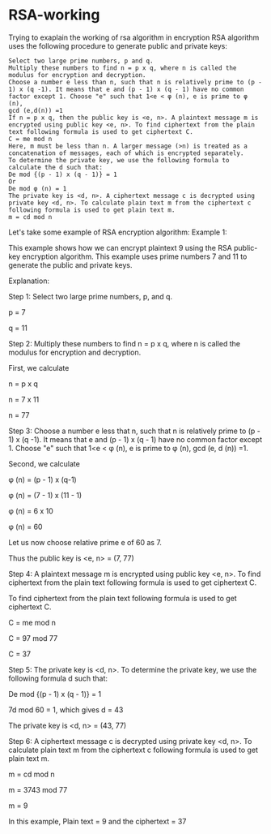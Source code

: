 # RSA-working
Trying to exaplain the working of rsa algorithm in encryption
RSA algorithm uses the following procedure to generate public and private keys:

    Select two large prime numbers, p and q.
    Multiply these numbers to find n = p x q, where n is called the modulus for encryption and decryption.
    Choose a number e less than n, such that n is relatively prime to (p - 1) x (q -1). It means that e and (p - 1) x (q - 1) have no common factor except 1. Choose "e" such that 1<e < φ (n), e is prime to φ (n),
    gcd (e,d(n)) =1
    If n = p x q, then the public key is <e, n>. A plaintext message m is encrypted using public key <e, n>. To find ciphertext from the plain text following formula is used to get ciphertext C.
    C = me mod n
    Here, m must be less than n. A larger message (>n) is treated as a concatenation of messages, each of which is encrypted separately.
    To determine the private key, we use the following formula to calculate the d such that:
    De mod {(p - 1) x (q - 1)} = 1
    Or
    De mod φ (n) = 1
    The private key is <d, n>. A ciphertext message c is decrypted using private key <d, n>. To calculate plain text m from the ciphertext c following formula is used to get plain text m.
    m = cd mod n

Let's take some example of RSA encryption algorithm:
Example 1:

This example shows how we can encrypt plaintext 9 using the RSA public-key encryption algorithm. This example uses prime numbers 7 and 11 to generate the public and private keys.

Explanation:

Step 1: Select two large prime numbers, p, and q.

p = 7

q = 11

Step 2: Multiply these numbers to find n = p x q, where n is called the modulus for encryption and decryption.

First, we calculate

n = p x q

n = 7 x 11

n = 77

Step 3: Choose a number e less that n, such that n is relatively prime to (p - 1) x (q -1). It means that e and (p - 1) x (q - 1) have no common factor except 1. Choose "e" such that 1<e < φ (n), e is prime to φ (n), gcd (e, d (n)) =1.

Second, we calculate

φ (n) = (p - 1) x (q-1)

φ (n) = (7 - 1) x (11 - 1)

φ (n) = 6 x 10

φ (n) = 60

Let us now choose relative prime e of 60 as 7.

Thus the public key is <e, n> = (7, 77)

Step 4: A plaintext message m is encrypted using public key <e, n>. To find ciphertext from the plain text following formula is used to get ciphertext C.

To find ciphertext from the plain text following formula is used to get ciphertext C.

C = me mod n

C = 97 mod 77

C = 37

Step 5: The private key is <d, n>. To determine the private key, we use the following formula d such that:

De mod {(p - 1) x (q - 1)} = 1

7d mod 60 = 1, which gives d = 43

The private key is <d, n> = (43, 77)

Step 6: A ciphertext message c is decrypted using private key <d, n>. To calculate plain text m from the ciphertext c following formula is used to get plain text m.

m = cd mod n

m = 3743 mod 77

m = 9

In this example, Plain text = 9 and the ciphertext = 37

